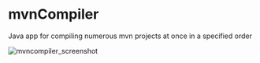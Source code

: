 # mvnCompiler
Java app for compiling numerous mvn projects at once in a specified order

![mvncompiler_screenshot](https://github.com/berenar/mvnCompiler/blob/master/mvncompiler_screenshot.png)
